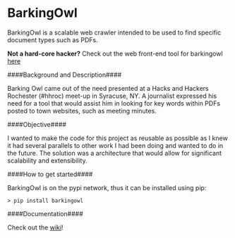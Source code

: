 BarkingOwl
==========

BarkingOwl is a scalable web crawler intended to be used to find specific document types such as PDFs.

**Not a hard-core hacker?**  Check out the web front-end tool for barkingowl [here](https://github.com/thequbit/barkingowl-frontend)

####Background and Description####

Barking Owl came out of the need presented at a Hacks and Hackers Rochester (#hhroc) meet-up in Syracuse, NY.
A journalist expressed his need for a tool that would assist him in looking for key words within PDFs posted
to town websites, such as meeting minutes.

####Objective####

I wanted to make the code for this project as reusable as possible as I knew it had several parallels to other
work I had been doing and wanted to do in the future.  The solution was a architecture that would allow for 
significant scalability and extensibility.

####How to get started####

BarkingOwl is on the pypi network, thus it can be installed using pip:

    > pip install barkingowl

####Documentation####

Check out the [wiki](https://github.com/thequbit/BarkingOwl/wiki)!
